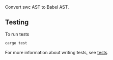 Convert swc AST to Babel AST.

## Testing
To run tests

```bash
cargo test
```

For more information about writing tests, see [tests](tests).
